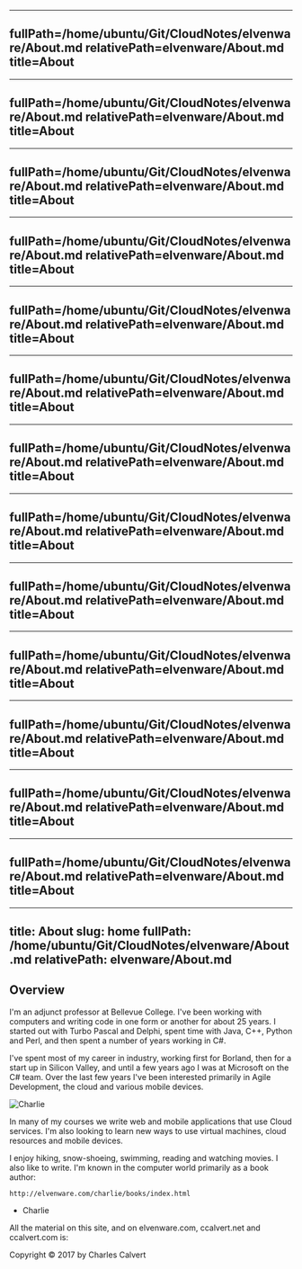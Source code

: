 
---
fullPath=/home/ubuntu/Git/CloudNotes/elvenware/About.md
relativePath=elvenware/About.md
title=About
---


---
fullPath=/home/ubuntu/Git/CloudNotes/elvenware/About.md
relativePath=elvenware/About.md
title=About
---


---
fullPath=/home/ubuntu/Git/CloudNotes/elvenware/About.md
relativePath=elvenware/About.md
title=About
---


---
fullPath=/home/ubuntu/Git/CloudNotes/elvenware/About.md
relativePath=elvenware/About.md
title=About
---


---
fullPath=/home/ubuntu/Git/CloudNotes/elvenware/About.md
relativePath=elvenware/About.md
title=About
---


---
fullPath=/home/ubuntu/Git/CloudNotes/elvenware/About.md
relativePath=elvenware/About.md
title=About
---


---
fullPath=/home/ubuntu/Git/CloudNotes/elvenware/About.md
relativePath=elvenware/About.md
title=About
---


---
fullPath=/home/ubuntu/Git/CloudNotes/elvenware/About.md
relativePath=elvenware/About.md
title=About
---


---
fullPath=/home/ubuntu/Git/CloudNotes/elvenware/About.md
relativePath=elvenware/About.md
title=About
---


---
fullPath=/home/ubuntu/Git/CloudNotes/elvenware/About.md
relativePath=elvenware/About.md
title=About
---


---
fullPath=/home/ubuntu/Git/CloudNotes/elvenware/About.md
relativePath=elvenware/About.md
title=About
---


---
fullPath=/home/ubuntu/Git/CloudNotes/elvenware/About.md
relativePath=elvenware/About.md
title=About
---


---
fullPath=/home/ubuntu/Git/CloudNotes/elvenware/About.md
relativePath=elvenware/About.md
title=About
---


---
title: About
slug: home
fullPath: /home/ubuntu/Git/CloudNotes/elvenware/About.md
relativePath: elvenware/About.md
---

<!-- toc -->
<!-- tocstop -->
## Overview

I'm an adjunct professor at Bellevue College. I've been working with computers and writing code in one form or another for about 25 years. I started out with Turbo Pascal and Delphi, spent time with Java, C++, Python and Perl, and then spent a number of years working in C#.

I've spent most of my career in industry, working first for Borland, then for a start up in Silicon Valley, and until a few years ago I was at Microsoft on the C# team. Over the last few years I've been interested primarily in Agile Development, the cloud and various mobile devices.

![Charlie](https://s3.amazonaws.com/bucket01.elvenware.com/images/Charlie05.png)

In many of my courses we write web and mobile applications that use Cloud services. I'm also looking to learn new ways to use virtual machines, cloud resources and mobile devices.

I enjoy hiking, snow-shoeing, swimming, reading and watching movies. I also like to write. I'm known in the computer world primarily as a book author:

    http://elvenware.com/charlie/books/index.html

- Charlie

All the material on this site, and on elvenware.com, ccalvert.net and ccalvert.com is:

Copyright &copy; 2017 by Charles Calvert
